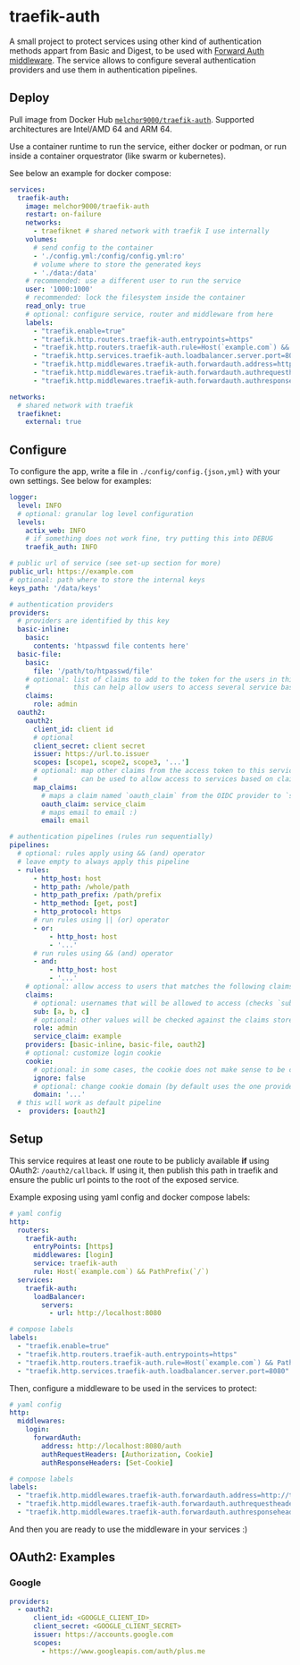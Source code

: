 # traefik-auth

A small project to protect services using other kind of authentication methods appart from Basic and Digest, to be used with [Forward Auth middleware][forward-auth]. The service allows to configure several authentication providers and use them in authentication pipelines.

## Deploy

Pull image from Docker Hub [`melchor9000/traefik-auth`][docker-hub]. Supported architectures are Intel/AMD 64 and ARM 64.

Use a container runtime to run the service, either docker or podman, or run inside a container orquestrator (like swarm or kubernetes).

See below an example for docker compose:

```yaml
services:
  traefik-auth:
    image: melchor9000/traefik-auth
    restart: on-failure
    networks:
      - traefiknet # shared network with traefik I use internally
    volumes:
      # send config to the container
      - './config.yml:/config/config.yml:ro'
      # volume where to store the generated keys
      - './data:/data'
    # recommended: use a different user to run the service
    user: '1000:1000'
    # recommended: lock the filesystem inside the container
    read_only: true
    # optional: configure service, router and middleware from here
    labels:
      - "traefik.enable=true"
      - "traefik.http.routers.traefik-auth.entrypoints=https"
      - "traefik.http.routers.traefik-auth.rule=Host(`example.com`) && Path(`/oauth2/callback`)"
      - "traefik.http.services.traefik-auth.loadbalancer.server.port=8080"
      - "traefik.http.middlewares.traefik-auth.forwardauth.address=http://traefik-auth:8080/auth"
      - "traefik.http.middlewares.traefik-auth.forwardauth.authrequestheaders=Authorization,Cookie"
      - "traefik.http.middlewares.traefik-auth.forwardauth.authresponseheaders=Set-Cookie"

networks:
  # shared network with traefik
  traefiknet:
    external: true
```

## Configure

To configure the app, write a file in `./config/config.{json,yml}` with your own settings. See below for examples:

```yaml
logger:
  level: INFO
  # optional: granular log level configuration
  levels:
    actix_web: INFO
    # if something does not work fine, try putting this into DEBUG
    traefik_auth: INFO

# public url of service (see set-up section for more)
public_url: https://example.com
# optional: path where to store the internal keys
keys_path: '/data/keys'

# authentication providers
providers:
  # providers are identified by this key
  basic-inline:
    basic:
      contents: 'htpasswd file contents here'
  basic-file:
    basic:
      file: '/path/to/htpasswd/file'
    # optional: list of claims to add to the token for the users in this provider
    #           this can help allow users to access several service based on claims
    claims:
      role: admin
  oauth2:
    oauth2:
      client_id: client id
      # optional
      client_secret: client secret
      issuer: https://url.to.issuer
      scopes: [scope1, scope2, scope3, '...']
      # optional: map other claims from the access token to this service's token
      #           can be used to allow access to services based on claims
      map_claims:
        # maps a claim named `oauth_claim` from the OIDC provider to `service_claim` in this service
        oauth_claim: service_claim
        # maps email to email :)
        email: email

# authentication pipelines (rules run sequentially)
pipelines:
  # optional: rules apply using && (and) operator
  # leave empty to always apply this pipeline
  - rules:
      - http_host: host
      - http_path: /whole/path
      - http_path_prefix: /path/prefix
      - http_method: [get, post]
      - http_protocol: https
      # run rules using || (or) operator
      - or:
          - http_host: host
          - '...'
      # run rules using && (and) operator
      - and:
          - http_host: host
          - '...'
    # optional: allow access to users that matches the following claims
    claims:
      # optional: usernames that will be allowed to access (checks `sub` claim in OAuth2)
      sub: [a, b, c]
      # optional: other values will be checked against the claims stored in the service token
      role: admin
      service_claim: example
    providers: [basic-inline, basic-file, oauth2]
    # optional: customize login cookie
    cookie:
      # optional: in some cases, the cookie does not make sense to be created, this will prevent creation
      ignore: false
      # optional: change cookie domain (by default uses the one provided by traefik)
      domain: '...'
  # this will work as default pipeline
  -  providers: [oauth2]
```

## Setup

This service requires at least one route to be publicly available **if** using OAuth2: `/oauth2/callback`. If using it, then publish this path in traefik and ensure the public url points to the root of the exposed service.

Example exposing using yaml config and docker compose labels:

``` yaml
# yaml config
http:
  routers:
    traefik-auth:
      entryPoints: [https]
      middlewares: [login]
      service: traefik-auth
      rule: Host(`example.com`) && PathPrefix(`/`)
  services:
    traefik-auth:
      loadBalancer:
        servers:
          - url: http://localhost:8080

# compose labels
labels:
  - "traefik.enable=true"
  - "traefik.http.routers.traefik-auth.entrypoints=https"
  - "traefik.http.routers.traefik-auth.rule=Host(`example.com`) && Path(`/oauth2/callback`)"
  - "traefik.http.services.traefik-auth.loadbalancer.server.port=8080"
```

Then, configure a middleware to be used in the services to protect:

```yaml
# yaml config
http:
  middlewares:
    login:
      forwardAuth:
        address: http://localhost:8080/auth
        authRequestHeaders: [Authorization, Cookie]
        authResponseHeaders: [Set-Cookie]

# compose labels
labels:
  - "traefik.http.middlewares.traefik-auth.forwardauth.address=http://traefik-auth:8080/auth"
  - "traefik.http.middlewares.traefik-auth.forwardauth.authrequestheaders=Authorization,Cookie"
  - "traefik.http.middlewares.traefik-auth.forwardauth.authresponseheaders=Set-Cookie"
```

And then you are ready to use the middleware in your services :)

## OAuth2: Examples

### Google

```yaml
providers:
  - oauth2:
      client_id: <GOOGLE_CLIENT_ID>
      client_secret: <GOOGLE_CLIENT_SECRET>
      issuer: https://accounts.google.com
      scopes:
        - https://www.googleapis.com/auth/plus.me
```

  [forward-auth]: https://doc.traefik.io/traefik/middlewares/http/forwardauth/
  [docker-hub]: https://hub.docker.com/repository/docker/melchor9000/traefik-auth
